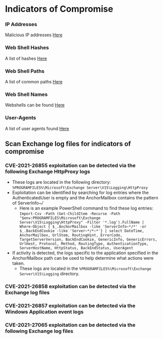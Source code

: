# Indicators of Compromise

### IP Addresses
Malicious IP addresses [Here](ip-addresses)

### Web Shell Hashes
A list of hashes [Here](hashes)

### Web Shell Paths
A list of common paths [Here](webshell_paths)

### Web Shell Names
Webshells can be found [Here](webshell_names)

### User-Agents
A list of user agents found [Here](useragents)


## Scan Exchange log files for indicators of compromise

### CVE-2021-26855 exploitation can be detected via the following Exchange HttpProxy logs

- These logs are located in the following directory: `%PROGRAMFILES%\Microsoft\Exchange Server\V15\Logging\HttpProxy`
- Exploitation can be identified by searching for log entries where the AuthenticatedUser is empty and the AnchorMailbox contains the pattern of ServerInfo~*/*
  - Here is an example PowerShell command to find these log entries:
`Import-Csv -Path (Get-ChildItem -Recurse -Path "$env:PROGRAMFILES\Microsoft\Exchange Server\V15\Logging\HttpProxy" -Filter '*.log').FullName | Where-Object { $_.AnchorMailbox -like 'ServerInfo~*/*' -or $_.BackEndCookie -like 'Server~*/*~*'} | select DateTime, AnchorMailbox, UrlStem, RoutingHint, ErrorCode, TargetServerVersion, BackEndCookie, GenericInfo, GenericErrors, UrlHost, Protocol, Method, RoutingType, AuthenticationType, ServerHostName, HttpStatus, BackEndStatus, UserAgent
`
- If activity is detected, the logs specific to the application specified in the AnchorMailbox path can be used to help determine what actions were taken.
  - These logs are located in the `%PROGRAMFILES%\Microsoft\Exchange Server\V15\Logging` directory.



### CVE-2021-26858 exploitation can be detected via the Exchange log files


### CVE-2021-26857 exploitation can be detected via the Windows Application event logs


### CVE-2021-27065 exploitation can be detected via the following Exchange log files


